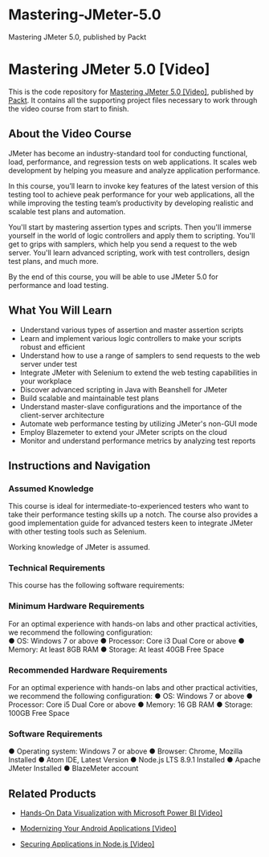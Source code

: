 # Mastering-JMeter-5.0
Mastering JMeter 5.0, published by Packt
# Mastering JMeter 5.0 [Video]
This is the code repository for [Mastering JMeter 5.0 [Video]](https://www.packtpub.com/programming/mastering-jmeter-5-0-video), published by [Packt](https://www.packtpub.com/?utm_source=github). It contains all the supporting project files necessary to work through the video course from start to finish.
## About the Video Course
JMeter has become an industry-standard tool for conducting functional, load, performance, and regression tests on web applications. It scales web development by helping you measure and analyze application performance.

In this course, you’ll learn to invoke key features of the latest version of this testing tool to achieve peak performance for your web applications, all the while improving the testing team’s productivity by developing realistic and scalable test plans and automation.

You'll start by mastering assertion types and scripts. Then you'll immerse yourself in the world of logic controllers and apply them to scripting. You'll get to grips with samplers, which help you send a request to the web server. You'll learn advanced scripting, work with test controllers, design test plans, and much more.

By the end of this course, you will be able to use JMeter 5.0 for performance and load testing.

<H2>What You Will Learn</H2>
<DIV class=book-info-will-learn-text>
<UL>
<LI> Understand various types of assertion and master assertion scripts
<LI> Learn and implement various logic controllers to make your scripts robust and efficient
<LI> Understand how to use a range of samplers to send requests to the web server under test
<LI> Integrate JMeter with Selenium to extend the web testing capabilities in your workplace
<LI> Discover advanced scripting in Java with Beanshell for JMeter
<LI> Build scalable and maintainable test plans
<LI> Understand master-slave configurations and the importance of the client-server architecture
<LI> Automate web performance testing by utilizing JMeter's non-GUI mode
<LI> Employ Blazemeter to extend your JMeter scripts on the cloud
<LI> Monitor and understand performance metrics by analyzing test reports
</LI></UL></DIV>

## Instructions and Navigation
### Assumed Knowledge
This course is ideal for intermediate-to-experienced testers who want to take their performance testing skills up a notch. The course also provides a good implementation guide for advanced testers keen to integrate JMeter with other testing tools such as Selenium.

Working knowledge of JMeter is assumed.
### Technical Requirements
This course has the following software requirements:<br/>
### Minimum Hardware Requirements </br>
For an optimal experience with hands-on labs and other practical activities, we recommend the following configuration:</br>
●	OS: Windows 7 or above 
● Processor: Core i3 Dual Core or above
● Memory: At least 8GB RAM
● Storage: At least 40GB Free Space

### Recommended Hardware Requirements </br>
For an optimal experience with hands-on labs and other practical activities, we recommend the following configuration:
● OS: Windows 7 or above
● Processor: Core i5 Dual Core or above
● Memory: 16 GB RAM
● Storage: 100GB Free Space


### Software Requirements </br>
● Operating system: Windows 7 or above
● Browser: Chrome, Mozilla Installed
● Atom IDE, Latest Version
● Node.js LTS 8.9.1 Installed
● Apache JMeter Installed
● BlazeMeter account

## Related Products
* [Hands-On Data Visualization with Microsoft Power BI [Video]](https://www.packtpub.com/big-data-and-business-intelligence/hands-data-visualization-microsoft-power-bi-video?utm_source=github&utm_medium=repository&utm_campaign=9781789805185)

* [Modernizing Your Android Applications [Video]](https://www.packtpub.com/application-development/modernizing-your-android-applications-video?utm_source=github&utm_medium=repository&utm_campaign=9781789950502)

* [Securing Applications in Node.js [Video]](https://www.packtpub.com/web-development/securing-applications-nodejs-video?utm_source=github&utm_medium=repository&utm_campaign=9781789136791)
